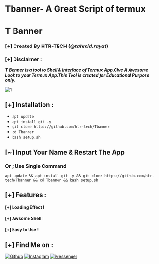 # Tbanner- A Great Script of termux 
# T Banner
### [+] Created By HTR-TECH (@***tahmid.rayat***)
### [+] Disclaimer :
***T Banner is a tool to Shell & Interface of Termux App.Give A Awesome Look to your Termux App.This Tool is created for Educational Purpose only.***

<img src="https://i.ibb.co/HpHFqL2/Untitled.jpg" alt="1" border="0">

## [+] Installation :

* ```apt update```
* ```apt install git -y```
* ```git clone https://github.com/htr-tech/Tbanner```
* ```cd Tbanner```
* ```bash setup.sh```
## [~] Input Your Name & Restart The App
### Or ; Use Single Command
```
apt update && apt install git -y && git clone https://github.com/htr-tech/Tbanner && cd Tbanner && bash setup.sh
```

## [+] Features :
#### [+] Loading Effect !
#### [+] Awsome Shell !
#### [+] Easy to Use !

## [+] Find Me on :

[![Github](https://img.shields.io/badge/Github-HTR--TECH-green?style=for-the-badge&logo=github)](https://github.com/htr-tech)
[![Instagram](https://img.shields.io/badge/IG-%40tahmid.rayat-red?style=for-the-badge&logo=instagram)](https://www.instagram.com/tahmid.rayat)
[![Messenger](https://img.shields.io/badge/Chat-Messenger-blue?style=for-the-badge&logo=messenger)](https://m.me/tahmid.rayat.official)


